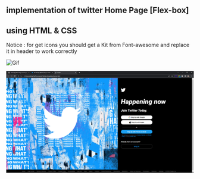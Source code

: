 ## implementation of twitter Home Page [Flex-box]

using HTML & CSS
---

Notice : for get icons you should get a Kit from Font-awesome and replace it in header to work correctly

![Gif](./img/gif.gif)


<img src="./img/twitter.png" >
